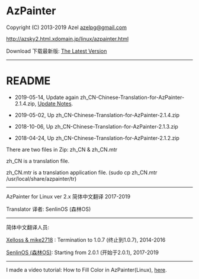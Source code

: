 # AzPainter
Copyright (C) 2013-2019 Azel azelpg@gmail.com

http://azsky2.html.xdomain.jp/linux/azpainter.html

Download 下载最新版: [The Latest Version](https://osdn.net/projects/azpainter/downloads/71051/azpainter-2.1.4.tar.xz/)
**********************************************
# README
* 2019-05-14, Update again zh_CN-Chinese-Translation-for-AzPainter-2.1.4.zip, [Update Notes](https://raw.githubusercontent.com/SenlinOS/databox/master/Update-notes.jpg). 

* 2019-05-02, Up zh_CN-Chinese-Translation-for-AzPainter-2.1.4.zip

* 2018-10-06, Up zh_CN-Chinese-Translation-for-AzPainter-2.1.3.zip

* 2018-04-24, Up zh_CN-Chinese-Translation-for-AzPainter-2.1.2.zip

There are two files in Zip: zh_CN & zh_CN.mtr  

zh_CN is a translation file.

zh_CN.mtr is a translation application file. (sudo cp zh_CN.mtr /usr/local/share/azpainter/tr)

**********************************************

AzPainter for Linux ver 2.x 简体中文翻译 2017-2019

Translator 译者: SenlinOS (森林OS)

**********************************************

简体中文翻译人员:

[Xelloss & mike2718](https://github.com/mike2718/azpainter) : Termination to 1.0.7 (终止到1.0.7), 2014-2016

[SenlinOS (森林OS)](https://senlinos.com): Starting from 2.0.1 (开始于2.0.1), 2017-2019

**********************************************

I made a video tutorial:
How to Fill Color in AzPainter(Linux), [here](https://youtu.be/shtNuYdNI4Y).
